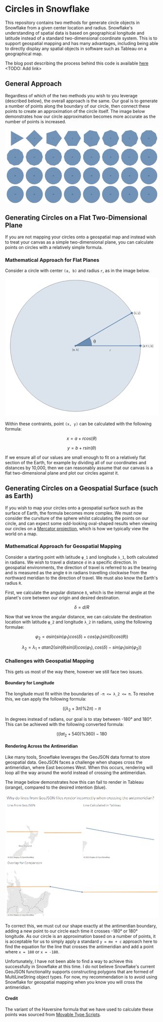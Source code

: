 # Circles in Snowflake

This repository contains two methods for generate circle objects in Snowflake from a given center location and radius. Snowflake's understanding of spatial data is based on geographical longitude and latitude instead of a standard two-dimensional coordinate system. This is to support geospatial mapping and has many advantages, including being able to directly display any spatial objects in software such as Tableau on a geographical map.

The blog post describing the process behind this code is available [here](...) <TODO: Add link>

## General Approach

Regardless of which of the two methods you wish to you leverage (described below), the overall approach is the same. Our goal is to generate a number of points along the boundary of our circle, then connect these points to create an approximation of the circle itself. The image below demonstrates how our circle approximation becomes more accurate as the number of points is increased.

![Circle Approximation Accuracy](assets/circle-accuracy.png)

## Generating Circles on a Flat Two-Dimensional Plane

If you are not mapping your circles onto a geospatial map and instead wish to treat your canvas as a simple two-dimensional plane, you can calculate points on circles with a relatively simple formula.

### Mathematical Approach for Flat Planes

Consider a circle with center `(a, b)` and radius `r`, as in the image below.

![Flat Circle](assets/flat-circle.png)

Within these contraints, point `(x, y)` can be calculated with the following formula:

```math
x = a + rcos(θ)
```

```math
y = b + rsin(θ)
```

If we ensure all of our values are small enough to fit on a relatively flat section of the Earth, for example by dividing all of our coordinates and distances by 10,000, then we can reasonably assume that our canvas is a flat two-dimensional plane and plot our circles against it.

## Generating Circles on a Geospatial Surface (such as Earth)

If you wish to map your circles onto a geospatial surface such as the surface of Earth, the formula becomes more complex. We must now consider the curviture of the sphere whilst calculating the points on our circle, and can expect some odd-looking oval-shaped results when viewing our circles on a [Mercator projection](https://en.wikipedia.org/wiki/Mercator_projection), which is how we typically view the world on a map.

### Mathematical Approach for Geospatial Mapping

Consider a starting point with latitude `φ_1` and longitude `λ_1`, both calculated in radians. We wish to travel a distance `d` in a specific direction. In geospatial environments, the direction of travel is referred to as the bearing and is measured as the angle `θ` in radians travelling clockwise from the northward meridian to the direction of travel. We must also know the Earth's radius `R`.

First, we calculate the angular distance `δ`, which is the internal angle at the planet's core between our origin and desired destination.

```math
δ = d/R
```

Now that we know the angular distance, we can calculate the destination location with latitude `φ_2` and longitude `λ_2` in radians, using the following formulae:

```math
φ_2 = asin(sin(φ_1)cos(δ) + cos(φ_1)sin(δ)cos(θ))
```

```math
λ_2 = λ_1 + atan2(sin(θ)sin(δ)cos(φ_1), cos(δ) - sin(φ_1)sin(φ_2))
```

### Challenges with Geospatial Mapping

This gets us most of the way there, however we still face two issues.

#### Boundary for Longitude

The longitude must fit within the boundaries of `-π <= λ_2 <= π`. To resolve this, we can apply the following formula:

```math
((λ_2 + 3π) \% 2π) - π
```

In degrees instead of radians, our goal is to stay between -180° and 180°. This can be achieved with the following converted formula:

```math
((lat_2 + 540) \% 360) - 180
```

#### Rendering Across the Antimeridian

Like many tools, Snowflake leverages the GeoJSON data format to store geospatial data. GeoJSON faces a challenge when shapes cross the antimeridian, where East becomes West. When this occurs, rendering will loop all the way around the world instead of crossing the antimeridian.

The image below demonstrates how this can fail to render in Tableau (orange), compared to the desired intention (blue).

![GeoJSON Rendering Across the Antimeridian Without Cutting](assets/GeoJSON-antimeridian-crossing-example.png)

To correct this, we must cut our shape exactly at the antimerdian boundary, adding a new point to our circle each time it crosses -180° or 180° longitude. As our circle is an approximation based on a number of points, it is acceptable for us to simply apply a standard `y = mx + c` approach here to find the equation for the line that crosses the antimeridian and add a point where `x = 180` or `x = -180`.

Unfortunately, I have not been able to find a way to achieve this successfully in Snowflake at this time. I do not believe Snowflake's current GeoJSON functionality supports constructing polygons that are formed of MultiLineString object types. For now, my recommendation is to avoid using Snowflake for geospatial mapping when you know you will cross the antimeridian.

#### Credit

The variant of the Haversine formula that we have used to calculate these points was sourced from [Movable Type Scripts](https://www.movable-type.co.uk/scripts/latlong.html).
